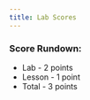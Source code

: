 ```yaml
---
title: Lab Scores
---
```


### Score Rundown:

- Lab - 2 points
- Lesson - 1 point
- Total - 3 points

<body>
    <div id="scores">
    </div>
</body>

<script>
    // put all scores and names in this array (order Z at top, A at bottom)
    let people = [
        ["name", "homeworkGrade", "comments"],
        ["Rebecca","2.9/3", "excellent, beautiful, hetvi loves you"],
        ["Pranav","2.7/3", "comprehensive code and has an output shown"],
        ["Jay","2.7/3", "comprehensive code and has an output shown"],
        ["Rithvik","2.7/3", "comprehensive code and has an output shown"],
        ["Aryan","2.7/3", "comprehensive code and has an output shown"],
        ["Tiaben","2.9/3", "it's good and there's extra credit"],
        ["Saumya","2.7/3", "comprehensive code with expected output shown"],
        ["Sophie","2.7/3", "comprehensive code with expected output shown"],
        ["Saathvika","2.9/3", "comprehensive code with expected output shown + completed ec"],
        ["Karthik","2/3", "comprehensive code with expected output shown"],
        ["Evan","2.7/3", "comprehensive code with expected output shown"],
        ["Sanjay","2.7/3", "comprehensive code with expected output shown"],
        ["Adi","2.7/3", "comprehensive code with expected output shown"],
        ["Akhil","2.7/3", "comprehensive code with expected output shown"],
        ["Tristan","2.7/3", "comprehensive code with expected output shown"],
        ["Allie","2.7/3", "comprehensive code but no output shown"],
        ["Shraddha","2.7/3", "comprehensive code with expected output shown"],
        ["Meena","2.7/3", "comprehensive code with expected output shown"],
        ["Madhumita","2.7/3", "comprehensive code with expected output shown"],
        ["Aadya","2.7/3", "comprehensive code with expected output shown"],
        ["Rohan","2.7/3", "comprehensive code with expected output shown"],
        ["Shreya","2.7/3", "comprehensive code with expected output shown"],
        ["Linda","2.7/3", "comprehensive code with code output"]
    ]

    // iterates through array and creates tr's and td's for each index
    function makeTableHTML(people) {
        var result = "<table>";
        result += "<thead><tr><th>    Name           </th><th>    Homework Score       </th><th>    Comments       </th></thead><tbody>";
        // Create header row. Better way to do this?
        //for (var i = 0; i < array.length; i++) {
        for (var i = people.length-1; i > 0; i--) {
            result += "<tr>";
            for (var j = 0; j < people[i].length; j++) {
                result += "<td>"+people[i][j]+"</td>";   
            }   
            result += "</tr>";
        }
        result += "</tbody></table>";
        document.getElementById("scores").innerHTML = result;
    }
    makeTableHTML(people);


    // function makeTable() {
    //     console.log("smth");
    // }

</script>

